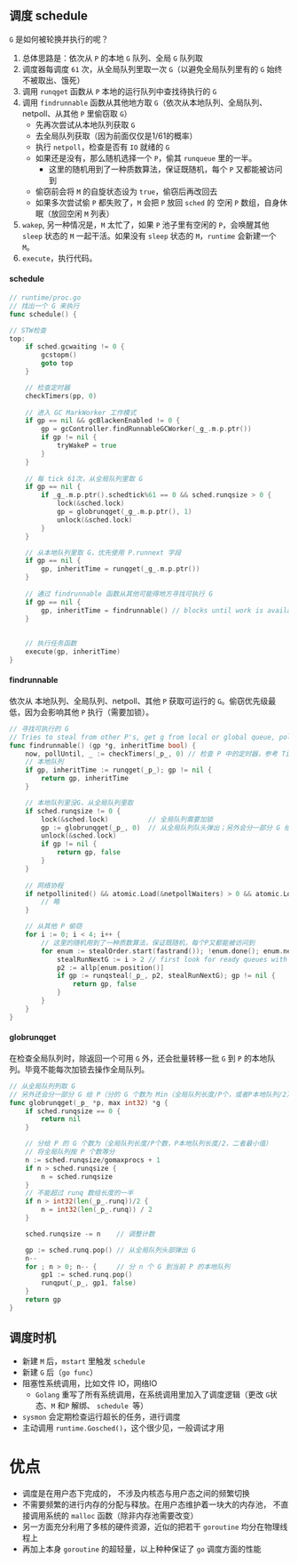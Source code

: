 ## 调度 schedule

`G` 是如何被轮换并执行的呢？

1. 总体思路是：依次从 `P` 的本地 `G` 队列、全局 `G` 队列取
2. 调度器每调度 `61` 次，从全局队列里取一次 `G`（以避免全局队列里有的 `G` 始终不被取出、饿死）
3. 调用 `runqget` 函数从 `P` 本地的运行队列中查找待执行的 `G`
4. 调用 `findrunnable` 函数从其他地方取 `G`（依次从本地队列、全局队列、netpoll、从其他 `P` 里偷窃取 `G`）
   - 先再次尝试从本地队列获取 `G`
   - 去全局队列获取（因为前面仅仅是1/61的概率）
   - 执行 `netpoll`，检查是否有 `IO` 就绪的 `G`
   - 如果还是没有，那么随机选择一个 `P`，偷其 `runqueue` 里的一半。
     - 这里的随机用到了一种质数算法，保证既随机，每个 `P` 又都能被访问到
   - 偷窃前会将 `M` 的自旋状态设为 `true`，偷窃后再改回去
   - 如果多次尝试偷 `P` 都失败了，`M` 会把 `P` 放回 `sched` 的 空闲 `P` 数组，自身休眠（放回空闲 `M` 列表）
5. `wakep`, 另一种情况是，`M` 太忙了，如果 `P` 池子里有空闲的 `P`，会唤醒其他 `sleep` 状态的 `M` 一起干活。如果没有 `sleep` 状态的 `M`，`runtime` 会新建一个 `M`。
6. `execute`，执行代码。



#### schedule

```go
// runtime/proc.go
// 找出一个 G 来执行
func schedule() {

// STW检查
top:
    if sched.gcwaiting != 0 {
        gcstopm()
        goto top
    }

    // 检查定时器
    checkTimers(pp, 0)
  
    // 进入 GC MarkWorker 工作模式
    if gp == nil && gcBlackenEnabled != 0 {
        gp = gcController.findRunnableGCWorker(_g_.m.p.ptr())
        if gp != nil {
            tryWakeP = true
        }
    }
  
    // 每 tick 61次，从全局队列里取 G
    if gp == nil {
        if _g_.m.p.ptr().schedtick%61 == 0 && sched.runqsize > 0 {
            lock(&sched.lock)
            gp = globrunqget(_g_.m.p.ptr(), 1)
            unlock(&sched.lock)
        }
    }

    // 从本地队列里取 G，优先使用 P.runnext 字段
    if gp == nil {
        gp, inheritTime = runqget(_g_.m.p.ptr())
    }
    
    // 通过 findrunnable 函数从其他可能得地方寻找可执行 G
    if gp == nil {
        gp, inheritTime = findrunnable() // blocks until work is available
    }
    
  
    // 执行任务函数 
    execute(gp, inheritTime)
}
```



#### findrunnable

依次从 本地队列、全局队列、netpoll、其他 `P` 获取可运行的 `G`。偷窃优先级最低，因为会影响其他 `P` 执行（需要加锁）。

```go
// 寻找可执行的 G
// Tries to steal from other P's, get g from local or global queue, poll network.
func findrunnable() (gp *g, inheritTime bool) {
    now, pollUntil, _ := checkTimers(_p_, 0) // 检查 P 中的定时器，参考 Timer 的实现那篇文章
    // 本地队列
    if gp, inheritTime := runqget(_p_); gp != nil {
        return gp, inheritTime
    }

    // 本地队列里没G，从全局队列里取
    if sched.runqsize != 0 {
        lock(&sched.lock)          // 全局队列需要加锁        
        gp := globrunqget(_p_, 0)  // 从全局队列队头弹出；另外会分一部分 G 给当前 P
        unlock(&sched.lock)
        if gp != nil {
            return gp, false
        }
    }
  
    // 网络协程
    if netpollinited() && atomic.Load(&netpollWaiters) > 0 && atomic.Load64(&sched.lastpoll) != 0 {
        // 略
    }

    // 从其他 P 偷窃
    for i := 0; i < 4; i++ {
        // 这里的随机用到了一种质数算法，保证既随机，每个P又都能被访问到
        for enum := stealOrder.start(fastrand()); !enum.done(); enum.next() {
            stealRunNextG := i > 2 // first look for ready queues with more than 1 g
            p2 := allp[enum.position()]
            if gp := runqsteal(_p_, p2, stealRunNextG); gp != nil {
                return gp, false
            }
        }
    } 
}
```



#### globrunqget

在检查全局队列时，除返回一个可用 `G` 外，还会批量转移一批 `G` 到 `P` 的本地队列。毕竟不能每次加锁去操作全局队列。

```go
// 从全局队列列取 G
// 另外还会分一部分 G 给 P（分的 G 个数为 Min（全局队列长度/P个，或者P本地队列/2））
func globrunqget(_p_ *p, max int32) *g {
    if sched.runqsize == 0 {
        return nil
    }

    // 分给 P 的 G 个数为（全局队列长度/P个数，P本地队列长度/2，二者最小值）
    // 将全局队列按 P 个数等分
    n := sched.runqsize/gomaxprocs + 1
    if n > sched.runqsize {
        n = sched.runqsize
    }
    // 不能超过 runq 数组长度的一半
    if n > int32(len(_p_.runq))/2 {
        n = int32(len(_p_.runq)) / 2
    }

    sched.runqsize -= n    // 调整计数

    gp := sched.runq.pop() // 从全局队列头部弹出 G
    n--
    for ; n > 0; n-- {     // 分 n 个 G 到当前 P 的本地队列
        gp1 := sched.runq.pop()
        runqput(_p_, gp1, false)
    }
    return gp
}
```





## 调度时机

- 新建 `M` 后，`mstart` 里触发 `schedule`
- 新建 `G` 后（`go func`）
- 阻塞性系统调用，比如文件 IO，网络IO
  - `Golang` 重写了所有系统调用，在系统调用里加入了调度逻辑（更改 `G`状态、`M` 和`P` 解绑、 `schedule `等）
- `sysmon` 会定期检查运行超长的任务，进行调度
- 主动调用 `runtime.Gosched()`，这个很少见，一般调试才用





# 优点

- 调度是在用户态下完成的， 不涉及内核态与用户态之间的频繁切换
- 不需要频繁的进行内存的分配与释放。在用户态维护着一块大的内存池， 不直接调用系统的 `malloc` 函数（除非内存池需要改变）
- 另一方面充分利用了多核的硬件资源，近似的把若干 `goroutine` 均分在物理线程上
- 再加上本身 `goroutine` 的超轻量，以上种种保证了 `go` 调度方面的性能